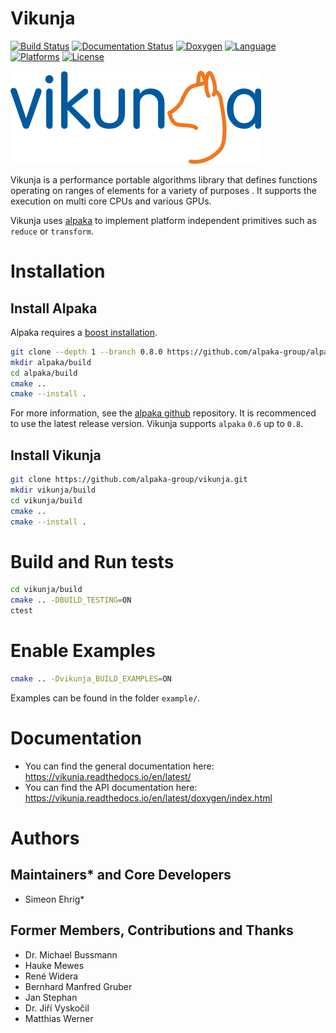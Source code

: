 # Vikunja

[![Build Status](https://gitlab.com/hzdr/crp/vikunja/badges/master/pipeline.svg)](https://gitlab.com/hzdr/crp/vikunja/-/commits/master/)
[![Documentation Status](https://readthedocs.org/projects/vikunja/badge/?version=latest)](https://vikunja.readthedocs.io)
[![Doxygen](https://img.shields.io/badge/API-Doxygen-blue.svg)](https://vikunja.readthedocs.io/en/latest/doxygen/index.html)
[![Language](https://img.shields.io/badge/language-C%2B%2B14-orange.svg)](https://isocpp.org/)
[![Platforms](https://img.shields.io/badge/platform-linux-lightgrey.svg)](https://github.com/alpaka-group/vikunja)
[![License](https://img.shields.io/badge/license-MPL--2.0-blue.svg)](https://www.mozilla.org/en-US/MPL/2.0/)

![vikunja](docs/source/logo/vikunja_logo.png)

Vikunja is a performance portable algorithms library that defines functions operating on ranges of elements for a variety of purposes . It supports the execution on multi core CPUs and various GPUs.

Vikunja uses [alpaka](https://github.com/alpaka-group/alpaka) to implement platform independent primitives such as `reduce` or `transform`. 

# Installation
## Install Alpaka

Alpaka requires a [boost installation](https://github.com/alpaka-group/alpaka#dependencies).

```bash
git clone --depth 1 --branch 0.8.0 https://github.com/alpaka-group/alpaka.git
mkdir alpaka/build
cd alpaka/build
cmake ..
cmake --install .
```

For more information, see the [alpaka github](https://github.com/alpaka-group/alpaka) repository. It is recommenced to use the latest release version. Vikunja supports `alpaka` `0.6` up to `0.8`.

## Install Vikunja

```bash
git clone https://github.com/alpaka-group/vikunja.git
mkdir vikunja/build
cd vikunja/build
cmake ..
cmake --install .
```

# Build and Run tests

```bash
cd vikunja/build
cmake .. -DBUILD_TESTING=ON
ctest
```

# Enable Examples

```bash
cmake .. -Dvikunja_BUILD_EXAMPLES=ON
```
Examples can be found in the folder `example/`.

# Documentation

- You can find the general documentation here: https://vikunja.readthedocs.io/en/latest/
- You can find the API documentation here: https://vikunja.readthedocs.io/en/latest/doxygen/index.html

# Authors

## Maintainers* and Core Developers

- Simeon Ehrig*

## Former Members, Contributions and Thanks

- Dr. Michael Bussmann
- Hauke Mewes
- René Widera
- Bernhard Manfred Gruber
- Jan Stephan
- Dr. Jiří Vyskočil
- Matthias Werner